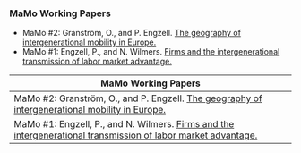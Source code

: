 ### MaMo Working Papers 
- MaMo #2: Granström, O., and P. Engzell. [The geography of intergenerational mobility in Europe.](https://osf.io/preprints/socarxiv/gzwha)
- MaMo #1: Engzell, P., and N. Wilmers. [Firms and the intergenerational transmission of labor market advantage.](https://osf.io/preprints/socarxiv/mv3e9)

| **MaMo Working Papers** |
| ------ |
| MaMo #2: Granström, O., and P. Engzell. [The geography of intergenerational mobility in Europe.](https://osf.io/preprints/socarxiv/gzwha) |
| MaMo #1: Engzell, P., and N. Wilmers. [Firms and the intergenerational transmission of labor market advantage.](https://osf.io/preprints/socarxiv/mv3e9) |
